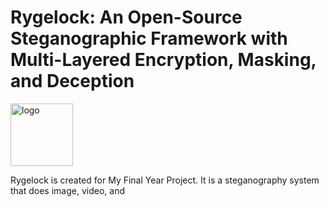 # Rygelock: An Open-Source Steganographic Framework with Multi-Layered Encryption, Masking, and Deception
<img width="100" height="100" alt="logo" src="https://github.com/user-attachments/assets/4078aeff-e8e8-4ba0-87fb-c4f093041209" />

Rygelock is created for My Final Year Project. It is a steganography system that does image, video, and 

